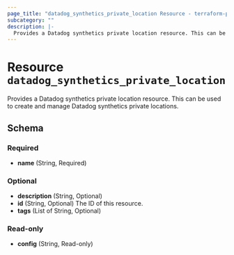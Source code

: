 ```yaml
---
page_title: "datadog_synthetics_private_location Resource - terraform-provider-datadog"
subcategory: ""
description: |-
  Provides a Datadog synthetics private location resource. This can be used to create and manage Datadog synthetics private locations.
---
```


# Resource `datadog_synthetics_private_location`

Provides a Datadog synthetics private location resource. This can be used to create and manage Datadog synthetics private locations.



## Schema

### Required

- **name** (String, Required)

### Optional

- **description** (String, Optional)
- **id** (String, Optional) The ID of this resource.
- **tags** (List of String, Optional)

### Read-only

- **config** (String, Read-only)


